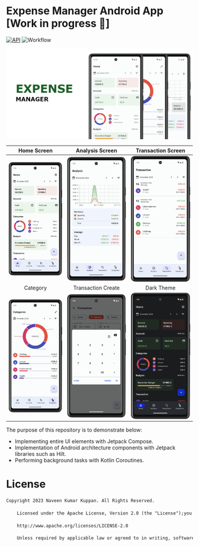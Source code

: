 Expense Manager Android App [Work in progress 🚧]
==================
[![API](https://img.shields.io/badge/API-21%2B-brightgreen.svg?style=flat)](https://android-arsenal.com/api?level=21)
![Workflow](https://github.com/nkuppan/expensemanager/actions/workflows/android.yml/badge.svg)

![Expense Manager Android](docs/images/splash.png)

|                 Home Screen                 |              Analysis Screen               |             Transaction Screen              |
|:-------------------------------------------:|:------------------------------------------:|:-------------------------------------------:|
|   ![Home Screen](docs/images/image1.png)    | ![Analysis Screen](docs/images/image2.png) | ![XML Bottom Sheet](docs/images/image3.png) |
|                  Category                   |             Transaction Create             |                 Dark Theme                  |
| ![Compose New Page](docs/images/image4.png) | ![Compose Dialog](docs/images/image5.png)  |    ![Dark Theme](docs/images/image6.png)    | 

The purpose of this repository is to demonstrate below:

- Implementing entire UI elements with Jetpack Compose.
- Implementation of Android architecture components with Jetpack libraries such as Hilt.
- Performing background tasks with Kotlin Coroutines.

# License

```xml
Copyright 2023 Naveen Kumar Kuppan. All Rights Reserved.

    Licensed under the Apache License, Version 2.0 (the "License");you may not use this file except in compliance with the License.You may obtain a copy of the License at

    http://www.apache.org/licenses/LICENSE-2.0

    Unless required by applicable law or agreed to in writing, softwaredistributed under the License is distributed on an "AS IS" BASIS,WITHOUT WARRANTIES OR CONDITIONS OF ANY KIND, either express or implied.See the License for the specific language governing permissions andlimitations under the License.
```
